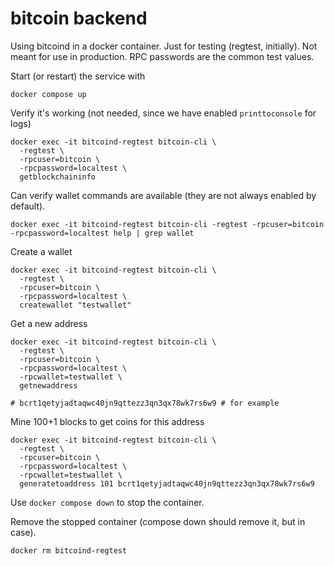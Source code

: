# bitcoin backend
Using bitcoind in a docker container. Just for testing (regtest, initially).
Not meant for use in production. RPC passwords are the common test values.

Start (or restart) the service with 

```
docker compose up
```

Verify it's working (not needed, since we have enabled `printtoconsole` for logs)

```
docker exec -it bitcoind-regtest bitcoin-cli \
  -regtest \
  -rpcuser=bitcoin \
  -rpcpassword=localtest \
  getblockchaininfo
```


Can verify wallet commands are available (they are not always enabled by default).

```
docker exec -it bitcoind-regtest bitcoin-cli -regtest -rpcuser=bitcoin -rpcpassword=localtest help | grep wallet
```

Create a wallet

```
docker exec -it bitcoind-regtest bitcoin-cli \
  -regtest \
  -rpcuser=bitcoin \
  -rpcpassword=localtest \
  createwallet "testwallet"
```

Get a new address

```
docker exec -it bitcoind-regtest bitcoin-cli \
  -regtest \
  -rpcuser=bitcoin \
  -rpcpassword=localtest \
  -rpcwallet=testwallet \
  getnewaddress

# bcrt1qetyjadtaqwc40jn9qttezz3qn3qx78wk7rs6w9 # for example
```

Mine 100+1 blocks to get coins for this address

```
docker exec -it bitcoind-regtest bitcoin-cli \
  -regtest \
  -rpcuser=bitcoin \
  -rpcpassword=localtest \
  -rpcwallet=testwallet \
  generatetoaddress 101 bcrt1qetyjadtaqwc40jn9qttezz3qn3qx78wk7rs6w9
```

Use `docker compose down` to stop the container.

Remove the stopped container (compose down should remove it, but in case).

```
docker rm bitcoind-regtest
```

